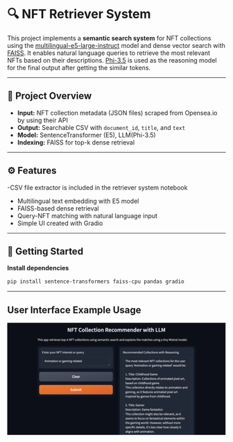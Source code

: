# 🔍 NFT Retriever System

This project implements a **semantic search system** for NFT collections using the [multilingual-e5-large-instruct](https://huggingface.co/intfloat/multilingual-e5-large-instruct) model and dense vector search with [FAISS](https://github.com/facebookresearch/faiss). It enables natural language queries to retrieve the most relevant NFTs based on their descriptions. [Phi-3.5](https://huggingface.co/microsoft/Phi-3.5-mini-instruct) is used as the reasoning model for the final output after getting the similar tokens.

---

## 📁 Project Overview

- **Input:** NFT collection metadata (JSON files) scraped from Opensea.io by using their API
- **Output:** Searchable CSV with `document_id`, `title`, and `text`
- **Model:** SentenceTransformer (E5), LLM(Phi-3.5)
- **Indexing:** FAISS for top-k dense retrieval

---

## ⚙️ Features

-CSV file extractor is included in the retriever system notebook
- Multilingual text embedding with E5 model
- FAISS-based dense retrieval
- Query-NFT matching with natural language input
- Simple UI created with Gradio 
---

## 🚀 Getting Started

**Install dependencies**
   ```bash
   pip install sentence-transformers faiss-cpu pandas gradio
```

---

## User Interface Example Usage
![UI](images/UI.png)
